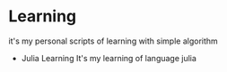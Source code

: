 # Learning

it's my personal scripts of learning with simple algorithm

- Julia Learning
    It's my learning of language julia
